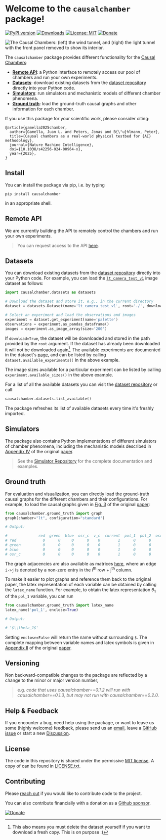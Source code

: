 # Welcome to the `causalchamber` package!

[![PyPI version](https://badge.fury.io/py/causalchamber.svg)](https://badge.fury.io/py/causalchamber)
[![Downloads](https://static.pepy.tech/badge/causalchamber)](https://pepy.tech/project/causalchamber)
[![License: MIT](https://img.shields.io/badge/License-MIT-yellow.svg)](https://opensource.org/licenses/MIT)
[![Donate](https://img.shields.io/static/v1.svg?logo=Github%20Sponsors&label=donate&message=Github%20Sponsors&color=e874ff)](https://github.com/sponsors/juangamella)

![The Causal Chambers: (left) the wind tunnel, and (right) the light tunnel with the front panel removed to show its interior.](https://causalchamber.s3.eu-central-1.amazonaws.com/downloadables/the_chambers.jpg)

The `causalchamber` package provides different functionality for the [Causal Chambers](https://causalchamber.ai):

- **[Remote API](#remote-api)**: a Python interface to remotely access our pool of chambers and run your own experiments.
- **[Datasets](#datasets)**: download existing datasets from the [dataset repository](https://github.com/juangamella/causal-chamber) directly into your Python code.
- **[Simulators](#simulators)**: run simulators and mechanistic models of different chamber phenomena.
- **[Ground truth](#ground-truth)**: load the ground-truth causal graphs and other information for each chamber.

If you use this package for your scientific work, please consider citing:

```
﻿@article{gamella2025chamber,
  author={Gamella, Juan L. and Peters, Jonas and B{\"u}hlmann, Peter},
  title={Causal chambers as a real-world physical testbed for {AI} methodology},
  journal={Nature Machine Intelligence},
  doi={10.1038/s42256-024-00964-x},
  year={2025},
}
```

## Install

You can install the package via pip, i.e. by typing

```
pip install causalchamber
```

in an appropriate shell.

## Remote API

We are currently building the API to remotely control the chambers and run your own experiments.

> You can request access to the API [here](https://tally.so/r/wbNe0e).

## Datasets

You can download existing datasets from the [dataset repository](https://github.com/juangamella/causal-chamber) directly into your Python code. For example, you can load the [`lt_camera_test_v1`](https://github.com/juangamella/causal-chamber/tree/main/datasets/lt_camera_test_v1) image dataset as follows:

```python
import causalchamber.datasets as datasets

# Download the dataset and store it, e.g., in the current directory
dataset = datasets.Dataset(name='lt_camera_test_v1', root='./', download=True)

# Select an experiment and load the observations and images
experiment = dataset.get_experiment(name='palette')
observations = experiment.as_pandas_dataframe()
images = experiment.as_image_array(size='200')
```

If `download=True`, the dataset will be downloaded and stored in the path provided by the `root` argument. If the dataset has already been downloaded it will not be downloaded again[^1]. The available experiments are documented in the dataset's [page](https://github.com/juangamella/causal-chamber/tree/main/datasets/lt_camera_test_v1), and can be listed by calling `dataset.available_experiments()` in the above example.

The image sizes available for a particular experiment can be listed by calling `experiment.available_sizes()` in the above example.

For a list of all the available datasets you can visit the [dataset repository](https://github.com/juangamella/causal-chamber) or call
```python
causalchamber.datasets.list_available()
```
The package refreshes its list of available datasets every time it's freshly imported.

[^1]: This also means you must delete the dataset yourself if you want to download a fresh copy. This is on purpose :)

## Simulators

The package also contains Python implementations of different simulators of chamber phenomena, including the mechanistic models described in [Appendix IV](https://arxiv.org/pdf/2404.11341#page=28&zoom=100,57,65) of the original [paper](https://www.nature.com/articles/s42256-024-00964-x).

> See the [Simulator Repository](causalchamber/simulators/) for the complete documentation and examples.

## Ground truth

For evaluation and visualization, you can directly load the ground-truth causal graphs for the different chambers and their configurations. For example, to load the causal graphs given in [Fig. 3](https://www.nature.com/articles/s42256-024-00964-x/figures/3) of the original [paper](https://www.nature.com/articles/s42256-024-00964-x):

```python
from causalchamber.ground_truth import graph
graph(chamber="lt", configuration="standard")

# Output:

#              red  green  blue  osr_c  v_c  current  pol_1  pol_2  osr_angle_1  \
# red            0      0     0      0    0        1      0      0            0   
# green          0      0     0      0    0        1      0      0            0   
# blue           0      0     0      0    0        1      0      0            0   
# osr_c          0      0     0      0    0        1      0      0            0   
```

The graph adjacencies are also available as matrices [here](causalchamber/ground_truth/adjacencies/), where an edge `i->j` is denoted by a non-zero entry in the i<sup>th</sup> row + j<sup>th</sup> column.

To make it easier to plot graphs and reference them back to the original paper, the latex representation of each variable can be obtained by calling the `latex_name` function. For example, to obtain the latex representation $\theta_1$ of the `pol_1` variable, you can run

```python
from causalchamber.ground_truth import latex_name
latex_name('pol_1', enclose=True)

# Output:

# '$\\theta_1$'
```

Setting `enclose=False` will return the name without surrounding `$`. The complete mapping between variable names and latex symbols is given in [Appendix II](https://arxiv.org/pdf/2404.11341#page=17&zoom=100,57,65) of the original [paper](https://www.nature.com/articles/s42256-024-00964-x).

## Versioning

Non backward-compatible changes to the package are reflected by a change to the minor or major version number,

> e.g. *code that uses causalchamber==0.1.2 will run with causalchamber==0.1.3, but may not run with causalchamber==0.2.0.*

## Help & Feedback

If you encounter a bug, need help using the package, or want to leave us some (highly welcome) feedback, please send us an [email](mailto:juan@causalchamber.ai), leave a [GitHub issue](https://github.com/juangamella/causal-chamber-package/issues) or start a new [Discussion](https://github.com/juangamella/causal-chamber-package/discussions).

## License

The code in this repository is shared under the permissive [MIT license](https://opensource.org/license/mit/). A copy of can be found in [LICENSE.txt](LICENSE.txt).

## Contributing

Please [reach out](mailto:juan@causalchamber.ai) if you would like to contribute code to the project.

You can also contribute financially with a donation as a [Github sponsor](https://github.com/sponsors/juangamella).

[![Donate](https://img.shields.io/static/v1.svg?logo=Github%20Sponsors&label=donate&message=Github%20Sponsors&color=e874ff)](https://github.com/sponsors/juangamella)
